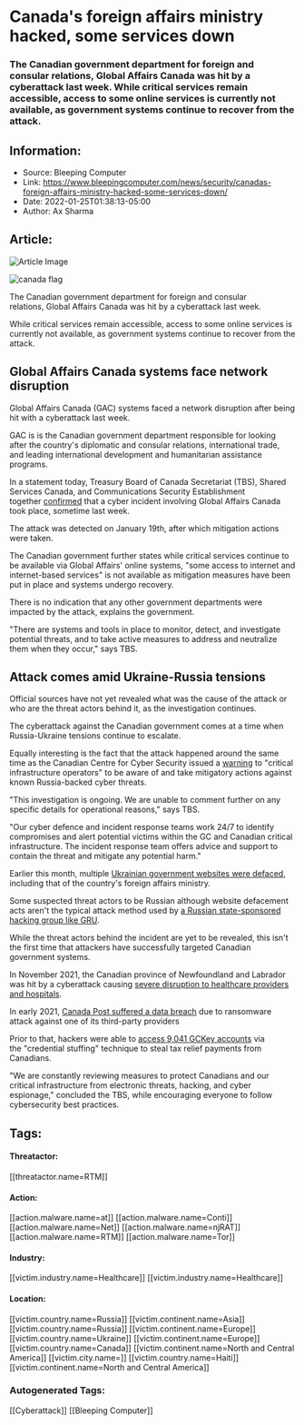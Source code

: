# Canada's foreign affairs ministry hacked, some services down
### The Canadian government department for foreign and consular relations, Global Affairs Canada was hit by a cyberattack last week. While critical services remain accessible, access to some online services is currently not available, as government systems continue to recover from the attack.

## Information:
+ Source: Bleeping Computer
+ Link: https://www.bleepingcomputer.com/news/security/canadas-foreign-affairs-ministry-hacked-some-services-down/
+ Date: 2022-01-25T01:38:13-05:00
+ Author: Ax Sharma


## Article:
![Article Image](https://www.bleepstatic.com/content/hl-images/2021/11/01/canada_flag_blurry.jpg)

![canada flag](https://www.bleepstatic.com/content/hl-images/2021/11/01/canada_flag_blurry.jpg)


The Canadian government department for foreign and consular relations, Global Affairs Canada was hit by a cyberattack last week.


While critical services remain accessible, access to some online services is currently not available, as government systems continue to recover from the attack.


Global Affairs Canada systems face network disruption
-----------------------------------------------------


Global Affairs Canada (GAC) systems faced a network disruption after being hit with a cyberattack last week.


GAC is is the Canadian government department responsible for looking after the country's diplomatic and consular relations, international trade, and leading international development and humanitarian assistance programs.


In a statement today, Treasury Board of Canada Secretariat (TBS), Shared Services Canada, and Communications Security Establishment together [confirmed](https://twitter.com/TBS_Canada/status/1485800857564336132) that a cyber incident involving Global Affairs Canada took place, sometime last week.


The attack was detected on January 19th, after which mitigation actions were taken.


The Canadian government further states while critical services continue to be available via Global Affairs' online systems, "some access to internet and internet-based services" is not available as mitigation measures have been put in place and systems undergo recovery.


There is no indication that any other government departments were impacted by the attack, explains the government.


"There are systems and tools in place to monitor, detect, and investigate potential threats, and to take active measures to address and neutralize them when they occur," says TBS.


Attack comes amid Ukraine-Russia tensions
-----------------------------------------


Official sources have not yet revealed what was the cause of the attack or who are the threat actors behind it, as the investigation continues.


The cyberattack against the Canadian government comes at a time when Russia-Ukraine tensions continue to escalate.


Equally interesting is the fact that the attack happened around the same time as the Canadian Centre for Cyber Security issued a [warning](https://cyber.gc.ca/en/guidance/cyber-threat-bulletin-cyber-centre-urges-canadian-critical-infrastructure-operators-raise) to "critical infrastructure operators" to be aware of and take mitigatory actions against known Russia-backed cyber threats.


"This investigation is ongoing. We are unable to comment further on any specific details for operational reasons," says TBS.


"Our cyber defence and incident response teams work 24/7 to identify compromises and alert potential victims within the GC and Canadian critical infrastructure. The incident response team offers advice and support to contain the threat and mitigate any potential harm."


Earlier this month, multiple [Ukrainian government websites were defaced](https://www.bleepingcomputer.com/news/security/multiple-ukrainian-government-websites-hacked-and-defaced/), including that of the country's foreign affairs ministry.


Some suspected threat actors to be Russian although website defacement acts aren't the typical attack method used by [a Russian state-sponsored hacking group like GRU](https://www.bleepingcomputer.com/news/security/us-indicts-russian-gru-sandworm-hackers-for-notpetya-worldwide-attacks/).


While the threat actors behind the incident are yet to be revealed, this isn't the first time that attackers have successfully targeted Canadian government systems.


In November 2021, the Canadian province of Newfoundland and Labrador was hit by a cyberattack causing [severe disruption to healthcare providers and hospitals](https://www.bleepingcomputer.com/news/security/canadian-province-health-care-system-disrupted-by-cyberattack/).


In early 2021, [Canada Post suffered a data breach](https://www.bleepingcomputer.com/news/security/canada-post-hit-by-data-breach-after-supplier-ransomware-attack/) due to ransomware attack against one of its third-party providers


Prior to that, hackers were able to [access 9,041 GCKey accounts](https://www.bleepingcomputer.com/news/security/canada-suffers-cyberattack-used-to-steal-covid-19-relief-payments/) via the "credential stuffing" technique to steal tax relief payments from Canadians.


"We are constantly reviewing measures to protect Canadians and our critical infrastructure from electronic threats, hacking, and cyber espionage," concluded the TBS, while encouraging everyone to follow cybersecurity best practices.





## Tags:

#### Threatactor:
[[threatactor.name=RTM]]

#### Action:
[[action.malware.name=at]] [[action.malware.name=Conti]] [[action.malware.name=Net]] [[action.malware.name=njRAT]] [[action.malware.name=RTM]] [[action.malware.name=Tor]]

#### Industry:
[[victim.industry.name=Healthcare]] [[victim.industry.name=Healthcare]]

#### Location:
[[victim.country.name=Russia]] [[victim.continent.name=Asia]] [[victim.country.name=Russia]] [[victim.continent.name=Europe]] [[victim.country.name=Ukraine]] [[victim.continent.name=Europe]] [[victim.country.name=Canada]] [[victim.continent.name=North and Central America]] [[victim.city.name=]] [[victim.country.name=Haiti]] [[victim.continent.name=North and Central America]]

### Autogenerated Tags:
[[Cyberattack]] [[Bleeping Computer]]


